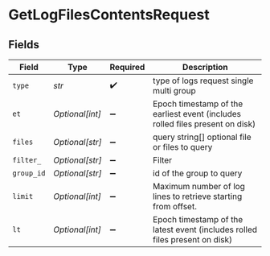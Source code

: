 # GetLogFilesContentsRequest


## Fields

| Field                                                                         | Type                                                                          | Required                                                                      | Description                                                                   |
| ----------------------------------------------------------------------------- | ----------------------------------------------------------------------------- | ----------------------------------------------------------------------------- | ----------------------------------------------------------------------------- |
| `type`                                                                        | *str*                                                                         | :heavy_check_mark:                                                            | type of logs request single multi group                                       |
| `et`                                                                          | *Optional[int]*                                                               | :heavy_minus_sign:                                                            | Epoch timestamp of the earliest event (includes rolled files present on disk) |
| `files`                                                                       | *Optional[str]*                                                               | :heavy_minus_sign:                                                            | query string[] optional file or files to query                                |
| `filter_`                                                                     | *Optional[str]*                                                               | :heavy_minus_sign:                                                            | Filter                                                                        |
| `group_id`                                                                    | *Optional[str]*                                                               | :heavy_minus_sign:                                                            | id of the group to query                                                      |
| `limit`                                                                       | *Optional[int]*                                                               | :heavy_minus_sign:                                                            | Maximum number of log lines to retrieve starting from offset.                 |
| `lt`                                                                          | *Optional[int]*                                                               | :heavy_minus_sign:                                                            | Epoch timestamp of the latest event (includes rolled files present on disk)   |
